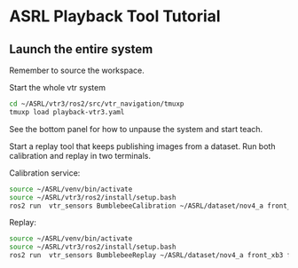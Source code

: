 # ASRL Playback Tool Tutorial

## Launch the entire system

Remember to source the workspace.

Start the whole vtr system

```bash
cd ~/ASRL/vtr3/ros2/src/vtr_navigation/tmuxp
tmuxp load playback-vtr3.yaml
```

See the bottom panel for how to unpause the system and start teach.

Start a replay tool that keeps publishing images from a dataset. Run both calibration and replay in two terminals.

Calibration service:

```bash
source ~/ASRL/venv/bin/activate
source ~/ASRL/vtr3/ros2/install/setup.bash
ros2 run  vtr_sensors BumblebeeCalibration ~/ASRL/dataset/nov4_a front_xb3
```

Replay:

```bash
source ~/ASRL/venv/bin/activate
source ~/ASRL/vtr3/ros2/install/setup.bash
ros2 run  vtr_sensors BumblebeeReplay ~/ASRL/dataset/nov4_a front_xb3 false
```
